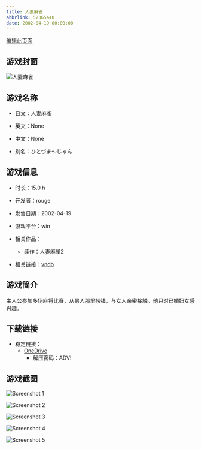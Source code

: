 ```yaml
---
title: 人妻麻雀
abbrlink: 52365a40
date: 2002-04-19 00:00:00
---
```

[编辑此页面](https://github.com/ACG-3/ADV3-source/blob/main/source/_posts/games/%E4%BA%BA%E5%A6%BB%E9%BA%BB%E9%9B%80.md)

## 游戏封面

![人妻麻雀](https://pan.timero.xyz/d/onedrive/img_lib_001/%E4%BA%BA%E5%A6%BB%E9%BA%BB%E9%9B%80_cover.avif)


## 游戏名称

- 日文：人妻麻雀
- 英文：None
- 中文：None

- 别名：ひとづま～じゃん


## 游戏信息

- 时长：15.0 h
- 开发者：rouge
- 发售日期：2002-04-19
- 游戏平台：win
- 相关作品：
   - 续作：人妻麻雀2

- 相关链接：[vndb](https://vndb.org/v2898)


## 游戏简介

主人公参加多场麻将比赛，从男人那里捞钱，与女人亲密接触。他只对已婚妇女感兴趣。




## 下载链接

- 稳定链接：
    - [OneDrive](https://pan.timero.xyz/onedrive/adv_lib_001/%E4%BA%BA%E5%A6%BB%E9%BA%BB%E9%9B%80)
        - 解压密码：ADV!



## 游戏截图


![Screenshot 1](https://pan.timero.xyz/d/onedrive/img_lib_001/%E4%BA%BA%E5%A6%BB%E9%BA%BB%E9%9B%80_Screenshot_1.avif)

![Screenshot 2](https://pan.timero.xyz/d/onedrive/img_lib_001/%E4%BA%BA%E5%A6%BB%E9%BA%BB%E9%9B%80_Screenshot_2.avif)

![Screenshot 3](https://pan.timero.xyz/d/onedrive/img_lib_001/%E4%BA%BA%E5%A6%BB%E9%BA%BB%E9%9B%80_Screenshot_3.avif)

![Screenshot 4](https://pan.timero.xyz/d/onedrive/img_lib_001/%E4%BA%BA%E5%A6%BB%E9%BA%BB%E9%9B%80_Screenshot_4.avif)

![Screenshot 5](https://pan.timero.xyz/d/onedrive/img_lib_001/%E4%BA%BA%E5%A6%BB%E9%BA%BB%E9%9B%80_Screenshot_5.avif)

